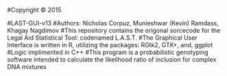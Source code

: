 #Copyright © 2015

#LAST-GUI-v13
#Authors: Nicholas Corpuz, Munieshwar (Kevin) Ramdass, Khagay Nagdimov
#This repository contains the origonal sorcecode for the Legal Aid Statistical Tool: codenamed L.A.S.T.
#The Graphical User Interface is written in R, utilizing the packages: RGtk2, GTK+, and, ggplot
#Logic implimented in C++
#This program is a probabilistic genotyping software intended to calculate the likelihood ratio of inclusion for complex DNA mixtures

